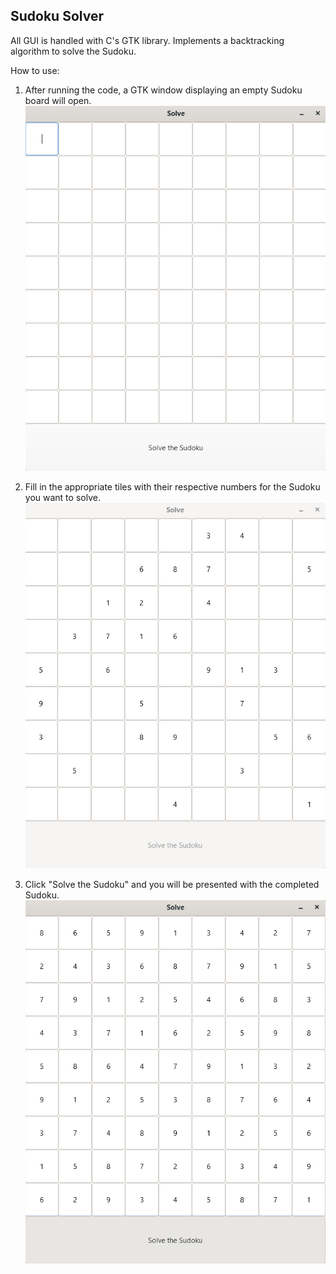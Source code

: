 ## Sudoku Solver

All GUI is handled with C's GTK library. Implements a backtracking algorithm to solve the Sudoku.

How to use:
1. After running the code, a GTK window displaying an empty Sudoku board will open. 
![An empty Sudoku board](https://github.com/Chris-M-Dunn/Sudoku-Solver/blob/main/Empty_Sudoku.png?raw=true)

2. Fill in the appropriate tiles with their respective numbers for the Sudoku you want to solve. 
![A partially completed Sudoku](https://github.com/Chris-M-Dunn/Sudoku-Solver/blob/main/Partial_Sudoku.png?raw=true)

3. Click "Solve the Sudoku" and you will be presented with the completed Sudoku.
![A completed Sudoku](https://github.com/Chris-M-Dunn/Sudoku-Solver/blob/main/Completed_Sudoku.png?raw=true)
